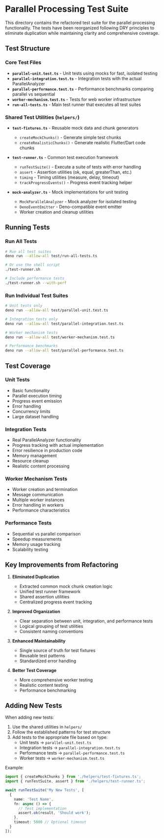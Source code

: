 # Parallel Processing Test Suite

This directory contains the refactored test suite for the parallel processing functionality. The tests have been reorganized following DRY principles to eliminate duplication while maintaining clarity and comprehensive coverage.

## Test Structure

### Core Test Files

- **`parallel-unit.test.ts`** - Unit tests using mocks for fast, isolated testing
- **`parallel-integration.test.ts`** - Integration tests with the actual ParallelAnalyzer
- **`parallel-performance.test.ts`** - Performance benchmarks comparing parallel vs sequential
- **`worker-mechanism.test.ts`** - Tests for web worker infrastructure
- **`run-all-tests.ts`** - Main test runner that executes all test suites

### Shared Test Utilities (`helpers/`)

- **`test-fixtures.ts`** - Reusable mock data and chunk generators
  - `createMockChunks()` - Generate simple test chunks
  - `createRealisticChunks()` - Generate realistic Flutter/Dart code chunks
  
- **`test-runner.ts`** - Common test execution framework
  - `runTestSuite()` - Execute a suite of tests with error handling
  - `assert` - Assertion utilities (ok, equal, greaterThan, etc.)
  - `timing` - Timing utilities (measure, delay, timeout)
  - `trackProgressEvents()` - Progress event tracking helper

- **`mock-analyzer.ts`** - Mock implementations for unit testing
  - `MockParallelAnalyzer` - Mock analyzer for isolated testing
  - `DenoEventEmitter` - Deno-compatible event emitter
  - Worker creation and cleanup utilities

## Running Tests

### Run All Tests
```bash
# Run all test suites
deno run --allow-all test/run-all-tests.ts

# Or use the shell script
./test-runner.sh

# Include performance tests
./test-runner.sh --with-perf
```

### Run Individual Test Suites
```bash
# Unit tests only
deno run --allow-all test/parallel-unit.test.ts

# Integration tests only
deno run --allow-all test/parallel-integration.test.ts

# Worker mechanism tests
deno run --allow-all test/worker-mechanism.test.ts

# Performance benchmarks
deno run --allow-all test/parallel-performance.test.ts
```

## Test Coverage

### Unit Tests
- Basic functionality
- Parallel execution timing
- Progress event emission
- Error handling
- Concurrency limits
- Large dataset handling

### Integration Tests
- Real ParallelAnalyzer functionality
- Progress tracking with actual implementation
- Error resilience in production code
- Memory management
- Resource cleanup
- Realistic content processing

### Worker Mechanism Tests
- Worker creation and termination
- Message communication
- Multiple worker instances
- Error handling in workers
- Performance characteristics

### Performance Tests
- Sequential vs parallel comparison
- Speedup measurements
- Memory usage tracking
- Scalability testing

## Key Improvements from Refactoring

1. **Eliminated Duplication**
   - Extracted common mock chunk creation logic
   - Unified test runner framework
   - Shared assertion utilities
   - Centralized progress event tracking

2. **Improved Organization**
   - Clear separation between unit, integration, and performance tests
   - Logical grouping of test utilities
   - Consistent naming conventions

3. **Enhanced Maintainability**
   - Single source of truth for test fixtures
   - Reusable test patterns
   - Standardized error handling

4. **Better Test Coverage**
   - More comprehensive worker testing
   - Realistic content testing
   - Performance benchmarking

## Adding New Tests

When adding new tests:

1. Use the shared utilities in `helpers/`
2. Follow the established patterns for test structure
3. Add tests to the appropriate file based on type:
   - Unit tests → `parallel-unit.test.ts`
   - Integration tests → `parallel-integration.test.ts`
   - Performance tests → `parallel-performance.test.ts`
   - Worker tests → `worker-mechanism.test.ts`

Example:
```typescript
import { createMockChunks } from './helpers/test-fixtures.ts';
import { runTestSuite, assert } from './helpers/test-runner.ts';

await runTestSuite('My New Tests', [
  {
    name: 'Test Name',
    fn: async () => {
      // Test implementation
      assert.ok(result, 'Should work');
    },
    timeout: 5000 // Optional timeout
  }
]);
```